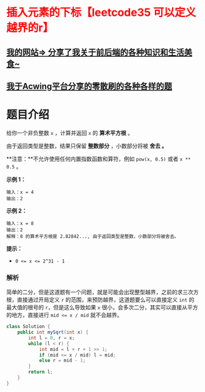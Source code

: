 # <font color='red'>插入元素的下标【leetcode35 可以定义越界的r】</font>

## [我的网站=> 分享了我关于前后端的各种知识和生活美食~](https://www.fanxy.cloud)

## [我于Acwing平台分享的零散刷的各种各样的题](https://www.acwing.com/blog/content/33005/) 

# 题目介绍



给你一个非负整数 `x` ，计算并返回 `x` 的 **算术平方根** 。

由于返回类型是整数，结果只保留 **整数部分** ，小数部分将被 **舍去 。**

**注意：**不允许使用任何内置指数函数和算符，例如 `pow(x, 0.5)` 或者 `x ** 0.5` 。

 

**示例 1：**

```
输入：x = 4
输出：2
```

**示例 2：**

```
输入：x = 8
输出：2
解释：8 的算术平方根是 2.82842..., 由于返回类型是整数，小数部分将被舍去。
```

 

**提示：**

- `0 <= x <= 2^31 - 1`



### 解析

简单的二分，但是这道题有一个问题，就是可能会出现整型越界，之前的求三次方根，直接通过开局定义 `r` 的范围，来预防越界，这道题要么可以直接定义 `int` 的最大值的根号的 `r`，但是这么导致如果 `x` 很小，会多次二分，其实可以直接从平方的地方，直接进行 `mid <= x / mid` 就不会越界。 



```java
class Solution {
    public int mySqrt(int x) {
        int l = 0, r = x;
        while (l < r) {
            int mid = l + r + 1 >> 1;
            if (mid <= x / mid) l = mid;
            else r = mid - 1;
        }
        return l;
    }
}
```

